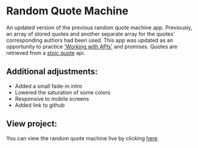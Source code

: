 # Random Quote Machine
An updated version of the previous random quote machine app. Previously, an array of stored quotes and another separate array for the quotes' corresponding authors had been used. This app was updated as an opportunity to practice ['Working with APIs'](https://www.theodinproject.com/lessons/node-path-javascript-working-with-apis) and promises. Quotes are retrieved from a [stoic quote](https://github.com/tlcheah2/stoic-quote-lambda-public-api) api.

## Additional adjustments:
- Added a small fade-in intro
- Lowered the saturation of some colors
- Responsive to mobile screens
- Added link to github

## View project:
You can view the random quote machine live by clicking [here](https://brajpatel.github.io/random-quote-machine/).
